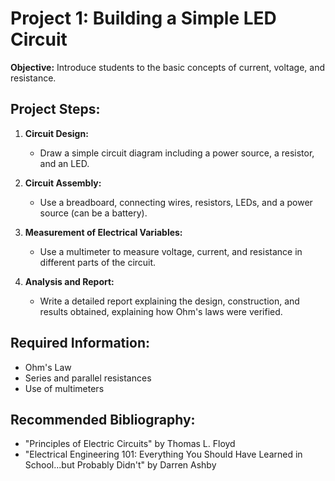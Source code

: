 # Project 1: Building a Simple LED Circuit

**Objective:** Introduce students to the basic concepts of current, voltage, and resistance.

## Project Steps:

1. **Circuit Design:**
   - Draw a simple circuit diagram including a power source, a resistor, and an LED.

2. **Circuit Assembly:**
   - Use a breadboard, connecting wires, resistors, LEDs, and a power source (can be a battery).

3. **Measurement of Electrical Variables:**
   - Use a multimeter to measure voltage, current, and resistance in different parts of the circuit.

4. **Analysis and Report:**
   - Write a detailed report explaining the design, construction, and results obtained, explaining how Ohm's laws were verified.

## Required Information:

- Ohm's Law
- Series and parallel resistances
- Use of multimeters

## Recommended Bibliography:

- "Principles of Electric Circuits" by Thomas L. Floyd
- "Electrical Engineering 101: Everything You Should Have Learned in School...but Probably Didn't" by Darren Ashby
